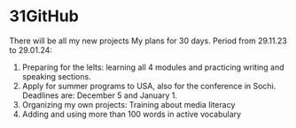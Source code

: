 # 31GitHub
There will be all my new projects 
My plans for 30 days. Period from 29.11.23 to 29.01.24:
1. Preparing for the lelts: learning all 4 modules and practicing writing and speaking sections.
2. Apply for summer programs to USA, also for the conference in Sochi. Deadlines are: December 5 and January 1.
3. Organizing my own projects: Training about media literacy
4. Adding and using more than 100 words in active vocabulary
